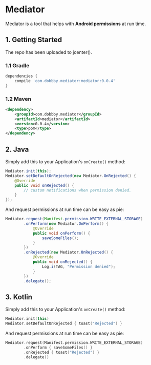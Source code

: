 # Mediator

Mediator is a tool that helps with **Android permissions** at run time.

## 1. Getting Started

The repo has been uploaded to jcenter().

### 1.1 Gradle

```gradle
dependencies {
    compile 'com.dobbby.mediator:mediator:0.0.4'
}
```

### 1.2 Maven

```xml
<dependency>
    <groupId>com.dobbby.mediator</groupId>
    <artifactId>mediator</artifactId>
    <version>0.0.4</version>
    <type>pom</type>
</dependency>
```

## 2. Java

Simply add this to your Application's `onCreate()` method:

```java
Mediator.init(this);
Mediator.setDefaultOnRejected(new Mediator.OnRejected() {
    @Override
    public void onRejected() {
        // custom notifications when permission denied.
    }
});
```

And request permissions at run time can be easy as pie:

```java
Mediator.request(Manifest.permission.WRITE_EXTERNAL_STORAGE)
        .onPerform(new Mediator.OnPerform() {
            @Override
            public void onPerform() {
                saveSomeFiles();
            }
        })
        .onRejected(new Mediator.OnRejected() {
            @Override
            public void onRejected() {
                Log.i(TAG, "Permission denied");
            }
        })
        .delegate();
```

## 3. Kotlin

Simply add this to your Application's `onCreate()` method:

```kotlin
Mediator.init(this)
Mediator.setDefaultOnRejected { toast("Rejected") }
```

And request permissions at run time can be easy as pie:

```kotlin
Mediator.request(Manifest.permission.WRITE_EXTERNAL_STORAGE)
        .onPerform { saveSomeFiles() }
        .onRejected { toast("Rejected") }
        .delegate()
```


